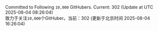 Committed to Following `10,000` GitHubers. Current: <!-- FOLLOWING_COUNT -->302<!-- FOLLOWING_COUNT --> (Update at UTC <!-- LAST_UPDATED -->2025-08-04 08:26:04<!-- LAST_UPDATED -->)<br>
致力于关注`10,000`个GitHuber。当前：<!-- FOLLOWING_COUNT -->302<!-- FOLLOWING_COUNT --> (更新于北京时间 <!-- LAST_UPDATED_CST -->2025-08-04 16:26:04<!-- LAST_UPDATED_CST -->)
